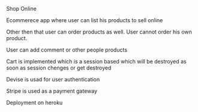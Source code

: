 Shop Online

Ecommerece app where user can list his products to sell online

Other then that user can order products as well. User cannot order his own product.

User can add comment or other people products

Cart is implemented which is a session based which will be destroyed as soon as session chenges or get destroyed

Devise is usad for user authentication

Stripe is used as a payment gateway


Deployment on heroku
